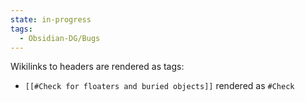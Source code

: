 ```yaml
---
state: in-progress
tags:
  - Obsidian-DG/Bugs
---
```

Wikilinks to headers are rendered as tags:
- `[[#Check for floaters and buried objects]]` rendered as `#Check`

